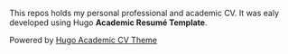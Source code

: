 This repos holds my personal professional and academic CV. It was ealy developed using Hugo **Academic Resumé Template**.

Powered by [Hugo Academic CV Theme](https://github.com/HugoBlox/theme-academic-cv)